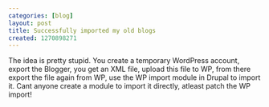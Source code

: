 ```yaml
---
categories: [blog]
layout: post
title: Successfully imported my old blogs
created: 1270898271
---
```

The idea is pretty stupid. You create a temporary WordPress account, export the Blogger, you get an XML file, upload this file to WP, from there export the file again from WP, use the WP import module in Drupal to import it. Cant anyone create a module to import it directly, atleast patch the WP import!

